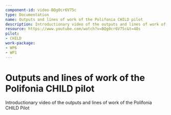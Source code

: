 ```yaml
---
component-id: video-BQg0cr6V75c
type: Documentation
name: Outputs and lines of work of the Polifonia CHILD pilot
description: Introductionary video of the outputs and lines of work of the Polifonia CHILD Pilot
resource: https://www.youtube.com/watch?v=BQg0cr6V75c&t=48s
pilot:
- CHILD
work-package:
- WP6
- WP1
---
```


# Outputs and lines of work of the Polifonia CHILD pilot

Introductionary video of the outputs and lines of work of the Polifonia CHILD Pilot

